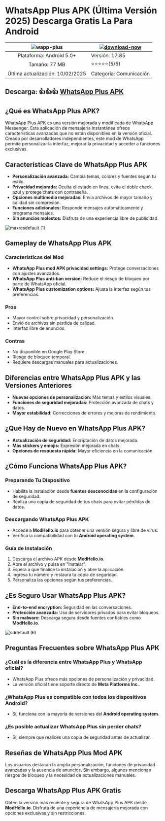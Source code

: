 # WhatsApp Plus APK (Última Versión 2025) Descarga Gratis La Para Android

| ![wapp-plus](https://github.com/user-attachments/assets/e13038ec-96c7-4d13-88c4-f47dbaf27413)| [![download-now](https://github.com/user-attachments/assets/22657e67-9d2d-46af-a41a-5d365d2ddc1f)](https://modhello.io/minecraft.html)  |
|:-------------------------------------------------:|-----------------------|
| Plataforma: Android 5.0+         | Versión: 17.85    |
| Tamaño: 77 MB             |  ⭐️⭐️⭐️⭐️⭐️(5/5) |
| Última actualización: 10/02/2025 | Categoría: Comunicación |

## Descarga: 👍👍👍 [WhatsApp Plus APK](https://modhello.io/whatsapp-plus.html)

## ¿Qué es WhatsApp Plus APK?

WhatsApp Plus APK es una versión mejorada y modificada de WhatsApp Messenger. Esta aplicación de mensajería instantánea ofrece características avanzadas que no están disponibles en la versión oficial. Creado por desarrolladores independientes, este mod de WhatsApp permite personalizar la interfaz, mejorar la privacidad y acceder a funciones exclusivas.

## Características Clave de WhatsApp Plus APK

- **Personalización avanzada:** Cambia temas, colores y fuentes según tu estilo.
- **Privacidad mejorada:** Oculta el estado en línea, evita el doble check azul y protege chats con contraseña.
- **Opciones multimedia mejoradas:** Envía archivos de mayor tamaño y calidad sin compresión.
- **Funciones adicionales:** Responde mensajes automáticamente y programa mensajes.
- **Sin anuncios molestos:** Disfruta de una experiencia libre de publicidad.

![maxresdefault (1)](https://github.com/user-attachments/assets/16d37ae0-cb3e-47e3-8c6d-031a24f5151f)

## Gameplay de WhatsApp Plus APK

### Características del Mod

- **WhatsApp Plus mod APK privacidad settings:** Protege conversaciones con ajustes avanzados.
- **WhatsApp Plus anti-ban version:** Reduce el riesgo de bloqueo por parte de WhatsApp oficial.
- **WhatsApp Plus customization options:** Ajusta la interfaz según tus preferencias.

### Pros

- Mayor control sobre privacidad y personalización.
- Envió de archivos sin pérdida de calidad.
- Interfaz libre de anuncios.

### Contras

- No disponible en Google Play Store.
- Riesgo de bloqueo temporal.
- Requiere descargas manuales para actualizaciones.

## Diferencias entre WhatsApp Plus APK y las Versiones Anteriores

- **Nuevas opciones de personalización:** Más temas y estilos visuales.
- **Funciones de seguridad mejoradas:** Protección avanzada de chats y datos.
- **Mayor estabilidad:** Correcciones de errores y mejoras de rendimiento.

## ¿Qué Hay de Nuevo en WhatsApp Plus APK?

- **Actualización de seguridad:** Encriptación de datos mejorada.
- **Más stickers y emojis:** Expresión mejorada en chats.
- **Opciones de respuesta rápida:** Mayor eficiencia en la comunicación.

## ¿Cómo Funciona WhatsApp Plus APK?

### Preparando Tu Dispositivo

- Habilita la instalación desde **fuentes desconocidas** en la configuración de seguridad.
- Realiza una copia de seguridad de tus chats para evitar pérdidas de datos.

### Descargando WhatsApp Plus APK

- Accede a **ModHello.io** para obtener una versión segura y libre de virus.
- Verifica la compatibilidad con tu **Android operating system**.

### Guía de Instalación

1. Descarga el archivo APK desde **ModHello.io**.
2. Abre el archivo y pulsa en "Instalar".
3. Espera a que finalice la instalación y abre la aplicación.
4. Ingresa tu número y restaura tu copia de seguridad.
5. Personaliza las opciones según tus preferencias.

## ¿Es Seguro Usar WhatsApp Plus APK?

- **End-to-end encryption:** Seguridad en las conversaciones.
- **Protección avanzada:** Uso de servidores privados para evitar bloqueos.
- **Sin malware:** Descarga segura desde fuentes confiables como **ModHello.io**.

![sddefault (6)](https://github.com/user-attachments/assets/3bb6fb9f-78ce-4537-b831-f8b01e0528bd)

## Preguntas Frecuentes sobre WhatsApp Plus APK

### ¿Cuál es la diferencia entre WhatsApp Plus y WhatsApp oficial?

- WhatsApp Plus ofrece más opciones de personalización y privacidad.
- La versión oficial tiene soporte directo de **Meta Platforms Inc.**.

### ¿WhatsApp Plus es compatible con todos los dispositivos Android?

- Sí, funciona con la mayoría de versiones del **Android operating system**.

### ¿Es posible actualizar WhatsApp Plus sin perder chats?

- Sí, siempre que realices una copia de seguridad antes de actualizar.

## Reseñas de WhatsApp Plus Mod APK

Los usuarios destacan la amplia personalización, funciones de privacidad avanzadas y la ausencia de anuncios. Sin embargo, algunos mencionan riesgos de bloqueo y la necesidad de actualizaciones manuales.

## Descarga WhatsApp Plus APK Gratis

Obtén la versión más reciente y segura de WhatsApp Plus APK desde **ModHello.io**. Disfruta de una experiencia de mensajería mejorada con opciones exclusivas y sin restricciones.

